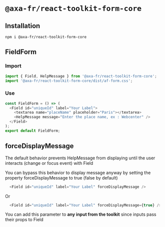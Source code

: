 # `@axa-fr/react-toolkit-form-core`

## Installation

```shell script
npm i @axa-fr/react-toolkit-form-core
```

## FieldForm

### Import

```javascript
import { Field, HelpMessage } from '@axa-fr/react-toolkit-form-core';
import '@axa-fr/react-toolkit-form-core/dist/af-form.css';
```

### Use

```javascript
const FieldForm = () => (
  <Field id="uniqueId" label="Your Label">
    <textarea name="placeName" placeholder="Paris"></textarea>
    <HelpMessage message="Enter the place name, ex : Webcenter" />
  </Field>
);
export default FieldForm;
```

## forceDisplayMessage

The default behavior prevents HelpMessage from displaying until the user interacts (change or focus event)  with Field

You can bypass this behavior to display message anyway by setting the property forceDisplayMessage to true (false by default)

```javascript
  <Field id="uniqueId" label="Your Label" forceDisplayMessage />
```
Or

```javascript
  <Field id="uniqueId" label="Your Label" forceDisplayMessage={true} />
```

You can add this parameter to **any input from the toolkit** since inputs pass their props to Field